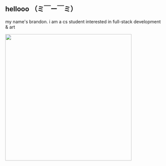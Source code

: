 ## hellooo （ミ￣ー￣ミ）

my name's brandon. i am a cs student interested in full-stack development & art

<img src="julia.png" width="400" height="400">


